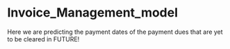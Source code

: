 # Invoice_Management_model
Here we are predicting the payment dates of the payment dues that are yet to be cleared in FUTURE!

